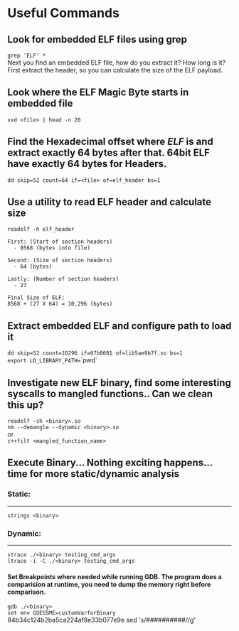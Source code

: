 # Useful Commands
## Look for embedded ELF files using grep  
`grep 'ELF' *`  
Next you find an embedded ELF file, how do you extract it? How long is it?
First extract the header, so you can calculate the size of the ELF payload.  
## Look where the ELF Magic Byte starts in embedded file

`xxd <file> | head -n 20`

## Find the Hexadecimal offset where *ELF* is and extract exactly 64 bytes after that. 64bit ELF have exactly 64 bytes for Headers.

`dd skip=52 count=64 if=<file> of=elf_header bs=1`

## Use a utility to read ELF header and calculate size
`readelf -h elf_header`  
~~~
First: (Start of section headers)
  - 8568 (bytes into file)  

Second: (Size of section headers)
  - 64 (bytes)

Lastly: (Number of section headers)
  - 27

Final Size of ELF:
8568 + (27 X 64) = 10,296 (bytes)
~~~

## Extract embedded ELF and configure path to load it
`dd skip=52 count=10296 if=67b8601 of=lib5ae9b7f.so bs=1`  
`export LD_LIBRARY_PATH=`\`pwd`  

## Investigate new ELF binary, find some interesting syscalls to mangled functions.. Can we clean this up?
`readelf -sh <binary>.so`  
`nm --demangle --dynamic <binary>.so`  
or  
`c++filt <mangled_function_name>`

## Execute Binary... Nothing exciting happens... time for more static/dynamic analysis
### Static:
---
`strings <binary>`  
### Dynamic:
---
`strace ./<binary> testing_cmd_args`  
`ltrace -i -C ./<binary> testing_cmd_args`  
#### Set Breakpoints where needed while running GDB. The program does a comparision at runtime, you need to dump the memory right before comparison.
`gdb ./<binary>`  
`set env GUESSME=customVarforBinary`
84b34c124b2ba5ca224af8e33b077e9e
sed 's/##########//g'